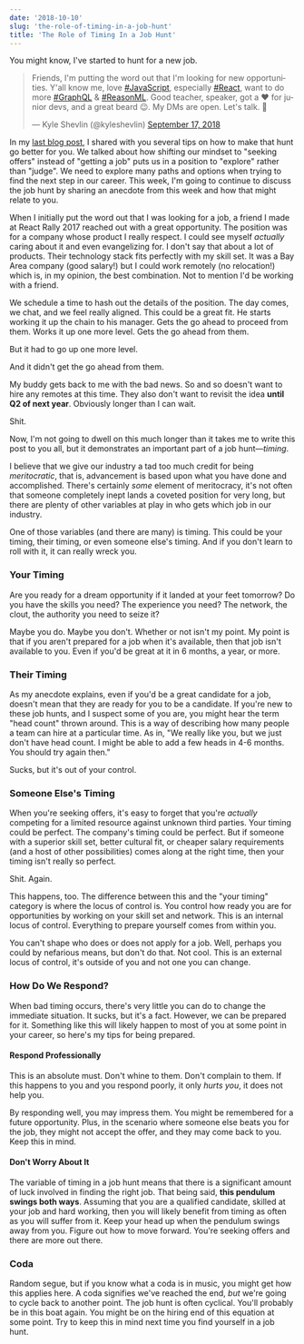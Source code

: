 ```yaml
---
date: '2018-10-10'
slug: 'the-role-of-timing-in-a-job-hunt'
title: 'The Role of Timing In a Job Hunt'
---
```


You might know, I've started to hunt for a new job.

<blockquote class="twitter-tweet" data-lang="en"><p lang="en" dir="ltr">Friends, I&#39;m putting the word out that I&#39;m looking for new opportunities. Y&#39;all know me, love <a href="https://twitter.com/hashtag/JavaScript?src=hash&amp;ref_src=twsrc%5Etfw">#JavaScript</a>, especially <a href="https://twitter.com/hashtag/React?src=hash&amp;ref_src=twsrc%5Etfw">#React</a>, want to do more <a href="https://twitter.com/hashtag/GraphQL?src=hash&amp;ref_src=twsrc%5Etfw">#GraphQL</a> &amp; <a href="https://twitter.com/hashtag/ReasonML?src=hash&amp;ref_src=twsrc%5Etfw">#ReasonML</a>. Good teacher, speaker, got a ❤ for junior devs, and a great beard 😉. My DMs are open. Let&#39;s talk. 👋</p>&mdash; Kyle Shevlin (@kyleshevlin) <a href="https://twitter.com/kyleshevlin/status/1041735370478542851?ref_src=twsrc%5Etfw">September 17, 2018</a></blockquote>
<script async src="https://platform.twitter.com/widgets.js" charset="utf-8"></script>

In my [last blog post](https://kyleshevlin.com/how-to-be-more-successful-on-your-next-web-developer-job-hunt/), I shared with you several tips on how to make that hunt go better for you. We talked about how shifting our mindset to "seeking offers" instead of "getting a job" puts us in a position to "explore" rather than "judge". We need to explore many paths and options when trying to find the next step in our career. This week, I'm going to continue to discuss the job hunt by sharing an anecdote from this week and how that might relate to you.

When I initially put the word out that I was looking for a job, a friend I made at React Rally 2017 reached out with a great opportunity. The position was for a company whose product I really respect. I could see myself _actually_ caring about it and even evangelizing for. I don't say that about a lot of products. Their technology stack fits perfectly with my skill set. It was a Bay Area company (good salary!) but I could work remotely (no relocation!) which is, in my opinion, the best combination. Not to mention I'd be working with a friend.

We schedule a time to hash out the details of the position. The day comes, we chat, and we feel really aligned. This could be a great fit. He starts working it up the chain to his manager. Gets the go ahead to proceed from them. Works it up one more level. Gets the go ahead from them.

But it had to go up one more level.

And it didn't get the go ahead from them.

My buddy gets back to me with the bad news. So and so doesn't want to hire any remotes at this time. They also don't want to revisit the idea **until Q2 of next year**. Obviously longer than I can wait.

Shit.

Now, I'm not going to dwell on this much longer than it takes me to write this post to you all, but it demonstrates an important part of a job hunt—_timing_.

I believe that we give our industry a tad too much credit for being _meritocratic_, that is, advancement is based upon what you have done and accomplished. There's certainly _some_ element of meritocracy, it's not often that someone completely inept lands a coveted position for very long, but there are plenty of other variables at play in who gets which job in our industry.

One of those variables (and there are many) is timing. This could be your timing, their timing, or even someone else's timing. And if you don't learn to roll with it, it can really wreck you.

### Your Timing

Are you ready for a dream opportunity if it landed at your feet tomorrow? Do you have the skills you need? The experience you need? The network, the clout, the authority you need to seize it?

Maybe you do. Maybe you don't. Whether or not isn't my point. My point is that if you aren't prepared for a job when it's available, then that job isn't available to you. Even if you'd be great at it in 6 months, a year, or more.

### Their Timing

As my anecdote explains, even if you'd be a great candidate for a job, doesn't mean that they are ready for you to be a candidate. If you're new to these job hunts, and I suspect some of you are, you might hear the term "head count" thrown around. This is a way of describing how many people a team can hire at a particular time. As in, "We really like you, but we just don't have head count. I might be able to add a few heads in 4-6 months. You should try again then."

Sucks, but it's out of your control.

### Someone Else's Timing

When you're seeking offers, it's easy to forget that you're _actually_ competing for a limited resource against unknown third parties. Your timing could be perfect. The company's timing could be perfect. But if someone with a superior skill set, better cultural fit, or cheaper salary requirements (and a host of other possibilities) comes along at the right time, then your timing isn't really so perfect.

Shit. Again.

This happens, too. The difference between this and the "your timing" category is where the locus of control is. You control how ready you are for opportunities by working on your skill set and network. This is an internal locus of control. Everything to prepare yourself comes from within you.

You can't shape who does or does not apply for a job. Well, perhaps you could by nefarious means, but don't do that. Not cool. This is an external locus of control, it's outside of you and not one you can change.

### How Do We Respond?

When bad timing occurs, there's very little you can do to change the immediate situation. It sucks, but it's a fact. However, we can be prepared for it. Something like this will likely happen to most of you at some point in your career, so here's my tips for being prepared.

#### Respond Professionally

This is an absolute must. Don't whine to them. Don't complain to them. If this happens to you and you respond poorly, it only _hurts you_, it does not help you.

By responding well, you may impress them. You might be remembered for a future opportunity. Plus, in the scenario where someone else beats you for the job, they might not accept the offer, and they may come back to you. Keep this in mind.

#### Don't Worry About It

The variable of timing in a job hunt means that there is a significant amount of luck involved in finding the right job. That being said, **this pendulum swings both ways**. Assuming that you are a qualified candidate, skilled at your job and hard working, then you will likely benefit from timing as often as you will suffer from it. Keep your head up when the pendulum swings away from you. Figure out how to move forward. You're seeking offers and there are more out there.

### Coda

Random segue, but if you know what a coda is in music, you might get how this applies here. A coda signifies we've reached the end, _but_ we're going to cycle back to another point. The job hunt is often cyclical. You'll probably be in this boat again. You might be on the hiring end of this equation at some point. Try to keep this in mind next time you find yourself in a job hunt.

